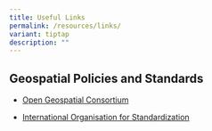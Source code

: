 ```yaml
---
title: Useful Links
permalink: /resources/links/
variant: tiptap
description: ""
---
```

<h2>Geospatial Policies and Standards</h2><ul data-tight="true" class="tight"><li><p><a href="https://www.ogc.org/" rel="noopener noreferrer nofollow" target="_blank">Open Geospatial Consortium</a></p></li><li><p><a href="https://www.iso.org/standard/53798.html" rel="noopener noreferrer nofollow" target="_blank">International Organisation for Standardization</a></p></li></ul><p></p>